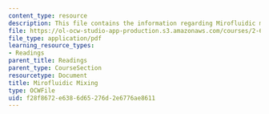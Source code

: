 ```yaml
---
content_type: resource
description: This file contains the information regarding Mirofluidic mixing.
file: https://ol-ocw-studio-app-production.s3.amazonaws.com/courses/2-674-micro-nano-engineering-laboratory-spring-2016/f28f8672e6386d65276d2e6776ae8611_MIT2_674S16_MicrofluidcMix.pdf
file_type: application/pdf
learning_resource_types:
- Readings
parent_title: Readings
parent_type: CourseSection
resourcetype: Document
title: Mirofluidic Mixing
type: OCWFile
uid: f28f8672-e638-6d65-276d-2e6776ae8611
---
```

